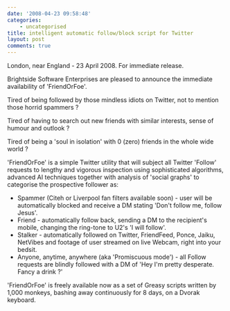 ```yaml
---
date: '2008-04-23 09:58:48'
categories:
    - uncategorised
title: intelligent automatic follow/block script for Twitter
layout: post
comments: true
---
```


London, near England - 23 April 2008. For immediate release.

Brightside Software Enterprises are pleased to announce the immediate
availability of 'FriendOrFoe'.

Tired of being followed by those mindless idiots on Twitter, not to
mention those horrid spammers ?

Tired of having to search out new friends with similar interests, sense
of humour and outlook ?

Tired of being a 'soul in isolation' with 0 (zero) friends in the whole
wide world ?

'FriendOrFoe' is a simple Twitter utility that will subject all Twitter
'Follow' requests to lengthy and vigorous inspection using sophisticated
algorithms, advanced AI techniques together with analysis of 'social
graphs' to categorise the prospective follower as:

-   Spammer (Citeh or Liverpool fan filters available soon) - user will
    be automatically blocked and receive a DM stating 'Don't follow me,
    follow Jesus'.
-   Friend - automatically follow back, sending a DM to the recipient's
    mobile, changing the ring-tone to U2's 'I will follow'.
-   Stalker - automatically followed on Twitter, FriendFeed, Ponce,
    Jaiku, NetVibes and footage of user streamed on live Webcam, right
    into your bedsit.
-   Anyone, anytime, anywhere (aka 'Promiscuous mode') - all Follow
    requests are blindly followed with a DM of 'Hey I'm pretty
    desperate. Fancy a drink ?'

'FriendOrFoe' is freely available now as a set of Greasy scripts written
by 1,000 monkeys, bashing away continuously for 8 days, on a Dvorak
keyboard.
